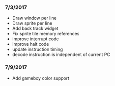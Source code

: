 ### 7/3/2017
 + Draw window per line
 + Draw sprite per line
 + Add back track widget
 + Fix sprite tile memory references
 + improve interrupt code
 + improve halt code
 + update instruction timing
 + decode instruction is independent of current PC
### 7/9/2017
 + Add gameboy color support
